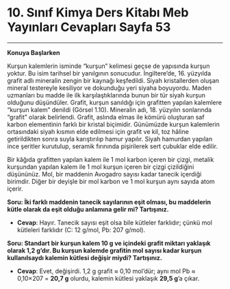 # 10. Sınıf Kimya Ders Kitabı Meb Yayınları Cevapları Sayfa 53

---

**Konuya Başlarken**

Kurşun kalemlerin isminde “kurşun” kelimesi geçse de yapısında kurşun yoktur. Bu isim tarihsel bir yanılgının sonucudur. İngiltere’de, 16. yüzyılda grafit adlı mineralin zengin bir kaynağı keşfedildi. Siyah kristallerden oluşan mineral testereyle kesiliyor ve dokunduğu yeri siyaha boyuyordu. Maden uzmanları bu madde ile ilk karşılaştıklarında bunun bir tür siyah kurşun olduğunu düşündüler. Grafit, kurşun sanıldığı için grafitten yapılan kalemlere “kurşun kalem” denildi (Görsel 1.10). Mineralin adı, 18. yüzyılın sonlarında “grafit” olarak belirlendi. Grafit, aslında elmas ile kömürü oluşturan saf karbon elementinin farklı bir kristal biçimidir. Günümüzde kurşun kalemlerin ortasındaki siyah kısmın elde edilmesi için grafit ve kil, toz hâline getirildikten sonra suyla karıştırılıp hamur yapılır. Siyah hamurdan yapılan ince şeritler kurutulup, seramik fırınında pişirilerek sert çubuklar elde edilir.

Bir kâğıda grafitten yapılan kalem ile 1 mol karbon içeren bir çizgi, metalik kurşundan yapılan kalem ile 1 mol kurşun içeren bir çizgi çizildiğini düşününüz. Mol, bir maddenin Avogadro sayısı kadar tanecik içerdiği birimdir. Diğer bir deyişle bir mol karbon ve 1 mol kurşun aynı sayıda atom içerir.

**Soru: İki farklı maddenin tanecik sayılarının eşit olması, bu maddelerin kütle olarak da eşit olduğu anlamına gelir mi? Tartışınız.**

-   **Cevap**: Hayır. Tanecik sayısı eşit olsa bile kütleler farklıdır; çünkü mol kütleleri farklıdır (C: 12 g/mol, Pb: 207 g/mol).

**Soru: Standart bir kurşun kalem 10 g ve içindeki grafit miktarı yaklaşık olarak 1,2 g’dır. Bu kurşun kalemde grafitin mol sayısı kadar kurşun kullanılsaydı kalemin kütlesi değişir miydi? Tartışınız.**

-   **Cevap**: Evet, değişirdi. 1,2 g grafit ≈ 0,10 mol’dür; aynı mol Pb ≈ 0,10×207 = **20,7 g** olurdu, kalemin kütlesi yaklaşık **29,5 g**’a çıkar.